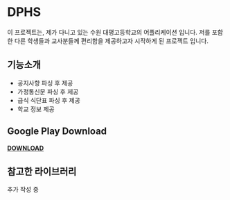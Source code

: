 # DPHS

이 프로젝트는, 제가 다니고 있는 수원 대평고등학교의 어플리케이션 입니다. 
저를 포함한 다른 학생들과 교사분들께 편리함을 제공하고자 시작하게 된 프로젝트 입니다.

## 기능소개
* 공지사항 파싱 후 제공
* 가정통신문 파싱 후 제공
* 급식 식단표 파싱 후 제공
* 학교 정보 제공

## Google Play Download
[**DOWNLOAD**](https://play.google.com/store/apps/details?id=com.junseo.daepyeong)

## 참고한 라이브러리
추가 작성 중
